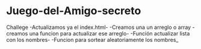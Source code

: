 # Juego-del-Amigo-secreto
Challege
-Actualizamos ya el index.html-
-Creamos una un arreglo o array
-creamos una funcion para actualizar ese arreglo-
-Función actualizar lista con los nombres-
-Funcion para sortear aleatoriamente los nombres_
